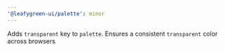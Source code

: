 ```yaml
---
'@leafygreen-ui/palette': minor
---
```


Adds `transparent` key to `palette`. Ensures a consistent `transparent` color across browsers
